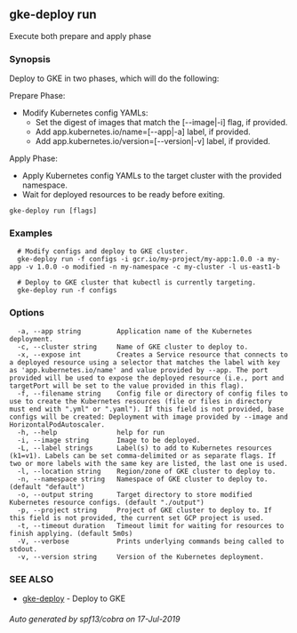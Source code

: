 ## gke-deploy run

Execute both prepare and apply phase

### Synopsis

Deploy to GKE in two phases, which will do the following:

Prepare Phase:
  - Modify Kubernetes config YAMLs:
    - Set the digest of images that match the [--image|-i] flag, if provided.
    - Add app.kubernetes.io/name=[--app|-a] label, if provided.
    - Add app.kubernetes.io/version=[--version|-v] label, if provided.

Apply Phase:
  - Apply Kubernetes config YAMLs to the target cluster with the provided namespace.
  - Wait for deployed resources to be ready before exiting.


```
gke-deploy run [flags]
```

### Examples

```
  # Modify configs and deploy to GKE cluster.
  gke-deploy run -f configs -i gcr.io/my-project/my-app:1.0.0 -a my-app -v 1.0.0 -o modified -n my-namespace -c my-cluster -l us-east1-b

  # Deploy to GKE cluster that kubectl is currently targeting.
  gke-deploy run -f configs
```

### Options

```
  -a, --app string         Application name of the Kubernetes deployment.
  -c, --cluster string     Name of GKE cluster to deploy to.
  -x, --expose int         Creates a Service resource that connects to a deployed resource using a selector that matches the label with key as 'app.kubernetes.io/name' and value provided by --app. The port provided will be used to expose the deployed resource (i.e., port and targetPort will be set to the value provided in this flag).
  -f, --filename string    Config file or directory of config files to use to create the Kubernetes resources (file or files in directory must end with ".yml" or ".yaml"). If this field is not provided, base configs will be created: Deployment with image provided by --image and HorizontalPodAutoscaler.
  -h, --help               help for run
  -i, --image string       Image to be deployed.
  -L, --label strings      Label(s) to add to Kubernetes resources (k1=v1). Labels can be set comma-delimited or as separate flags. If two or more labels with the same key are listed, the last one is used.
  -l, --location string    Region/zone of GKE cluster to deploy to.
  -n, --namespace string   Namespace of GKE cluster to deploy to. (default "default")
  -o, --output string      Target directory to store modified Kubernetes resource configs. (default "./output")
  -p, --project string     Project of GKE cluster to deploy to. If this field is not provided, the current set GCP project is used.
  -t, --timeout duration   Timeout limit for waiting for resources to finish applying. (default 5m0s)
  -V, --verbose            Prints underlying commands being called to stdout.
  -v, --version string     Version of the Kubernetes deployment.
```

### SEE ALSO

* [gke-deploy](gke-deploy.md)	 - Deploy to GKE

###### Auto generated by spf13/cobra on 17-Jul-2019
